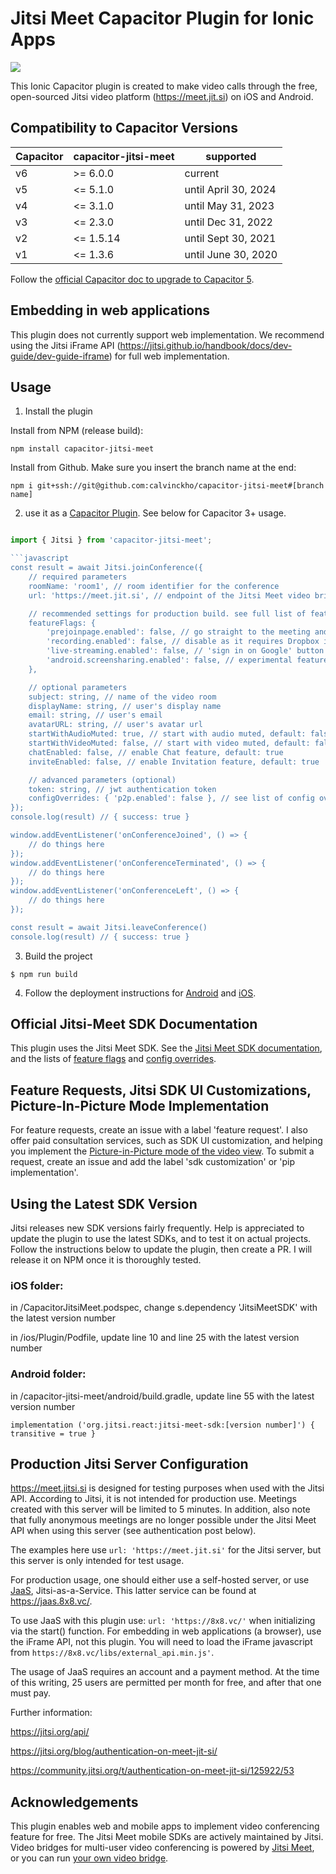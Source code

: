 # Jitsi Meet Capacitor Plugin for Ionic Apps
<img src="https://img.shields.io/npm/v/capacitor-jitsi-meet?style=flat-square" />

This Ionic Capacitor plugin is created to make video calls through the free, open-sourced Jitsi video platform (https://meet.jit.si) on iOS and Android.

## Compatibility to Capacitor Versions

<table>
  <thead>
    <tr>
      <th>Capacitor</th>
      <th>capacitor-jitsi-meet</th>
      <th>supported</th>
    </tr>
  </thead>
  <tbody>
    <tr>
      <td>
        v6
      </td>
      <td>
        >= 6.0.0
      </td>
      <td>
        current
      </td>
    </tr>
    <tr>
      <td>
        v5
      </td>
      <td>
        <= 5.1.0
      </td>
      <td>
        until April 30, 2024
      </td>
    </tr>
    <tr>
      <td>
        v4
      </td>
      <td>
        <= 3.1.0
      </td>
      <td>
        until May 31, 2023
      </td>
    </tr>
    <tr>
      <td>
        v3
      </td>
      <td>
        <= 2.3.0
      </td>
      <td>
        until Dec 31, 2022
      </td>
    </tr>
    <tr>
      <td>
        v2
      </td>
      <td>
        <= 1.5.14
      </td>
      <td>
        until Sept 30, 2021
      </td>
    </tr>
    <tr>
      <td>
        v1
      </td>
      <td>
        <= 1.3.6
      </td>
      <td>
        until June 30, 2020
      </td>
    </tr>
  </tbody>
</table>

Follow the [official Capacitor doc to upgrade to Capacitor 5](https://capacitorjs.com/docs/updating/5-0).

## Embedding in web applications

This plugin does not currently support web implementation. We recommend using the Jitsi iFrame API (https://jitsi.github.io/handbook/docs/dev-guide/dev-guide-iframe) for full web implementation.

## Usage

1. Install the plugin

Install from NPM (release build):
```
npm install capacitor-jitsi-meet
```
Install from Github. Make sure you insert the branch name at the end:
```
npm i git+ssh://git@github.com:calvinckho/capacitor-jitsi-meet#[branch name]
```
2. use it as a [Capacitor Plugin](https://capacitorjs.com/docs/getting-started#adding-capacitor-to-your-app). See below for Capacitor 3+ usage. 
```javascript

import { Jitsi } from 'capacitor-jitsi-meet';

```javascript
const result = await Jitsi.joinConference({
    // required parameters
    roomName: 'room1', // room identifier for the conference
    url: 'https://meet.jit.si', // endpoint of the Jitsi Meet video bridge

    // recommended settings for production build. see full list of featureFlags in the official Jitsi Meet SDK documentation
    featureFlags: {
        'prejoinpage.enabled': false, // go straight to the meeting and do not show the pre-join page
        'recording.enabled': false, // disable as it requires Dropbox integration
        'live-streaming.enabled': false, // 'sign in on Google' button not yet functional
        'android.screensharing.enabled': false, // experimental feature, not fully production ready
    },

    // optional parameters
    subject: string, // name of the video room
    displayName: string, // user's display name
    email: string, // user's email
    avatarURL: string, // user's avatar url
    startWithAudioMuted: true, // start with audio muted, default: false
    startWithVideoMuted: false, // start with video muted, default: false
    chatEnabled: false, // enable Chat feature, default: true
    inviteEnabled: false, // enable Invitation feature, default: true

    // advanced parameters (optional)
    token: string, // jwt authentication token
    configOverrides: { 'p2p.enabled': false }, // see list of config overrides in the official Jitsi Meet SDK documentation
});
console.log(result) // { success: true }

window.addEventListener('onConferenceJoined', () => {
    // do things here
});
window.addEventListener('onConferenceTerminated', () => {
    // do things here
});
window.addEventListener('onConferenceLeft', () => {
    // do things here
});

const result = await Jitsi.leaveConference()
console.log(result) // { success: true }
```

3. Build the project

```
$ npm run build
```

4. Follow the deployment instructions for [Android](android/README.md) and [iOS](ios/README.md).

## Official Jitsi-Meet SDK Documentation

This plugin uses the Jitsi Meet SDK. See the [Jitsi Meet SDK documentation](https://jitsi.github.io/handbook/docs/dev-guide/dev-guide-ios-sdk), and the lists of [feature flags](https://jitsi.github.io/handbook/docs/dev-guide/mobile-feature-flags) and [config overrides](https://github.com/jitsi/jitsi-meet/blob/master/config.js).

## Feature Requests, Jitsi SDK UI Customizations, Picture-In-Picture Mode Implementation

For feature requests, create an issue with a label 'feature request'. I also offer paid consultation services, such as SDK UI customization, and helping you implement the [Picture-in-Picture mode of the video view](https://ds.ivr.solutions/media/pip_demo.mp4). To submit a request, create an issue and add the label 'sdk customization' or 'pip implementation'.

## Using the Latest SDK Version

Jitsi releases new SDK versions fairly frequently. Help is appreciated to update the plugin to use the latest SDKs, and to test it on actual projects. Follow the instructions below to update the plugin, then create a PR. I will release it on NPM once it is thoroughly tested.

### iOS folder:

in /CapacitorJitsiMeet.podspec, change s.dependency 'JitsiMeetSDK' with the latest version number

in /ios/Plugin/Podfile, update line 10 and line 25 with the latest version number


### Android folder:

in /capacitor-jitsi-meet/android/build.gradle, update line 55 with the latest version number
```
implementation ('org.jitsi.react:jitsi-meet-sdk:[version number]') { transitive = true }
```

## Production Jitsi Server Configuration
https://meet.jitsi.si is designed for testing purposes when used with the Jitsi API. According to Jitsi, it is not intended for production use. Meetings created with this server will be limited to 5 minutes. In addition, also note that fully anonymous meetings are no longer possible under the Jitsi Meet API when using this server (see authentication post below).

The examples here use `url: 'https://meet.jit.si'` for the Jitsi server, but this server is only intended for test usage.

For production usage, one should either use a self-hosted server, or use [JaaS](https://jaas.8x8.vc/), Jitsi-as-a-Service. This latter service can be found at https://jaas.8x8.vc/.

To use JaaS with this plugin use: `url: 'https://8x8.vc/'` when initializing via the start() function. For embedding in web applications (a browser), use the iFrame API, not this plugin. You will need to load the iFrame javascript from `https://8x8.vc/libs/external_api.min.js'`. 

The usage of JaaS requires an account and a payment method. At the time of this writing, 25 users are permitted per month for free, and after that one must pay.

Further information:

https://jitsi.org/api/

https://jitsi.org/blog/authentication-on-meet-jit-si/

https://community.jitsi.org/t/authentication-on-meet-jit-si/125922/53


## Acknowledgements

This plugin enables web and mobile apps to implement video conferencing feature for free. The Jitsi Meet mobile SDKs are actively maintained by Jitsi. Video bridges for multi-user video conferencing is powered by [Jitsi Meet](https://meet.jit.si), or you can run [your own video bridge](https://jitsi.github.io/handbook/docs/devops-guide/devops-guide-start).
